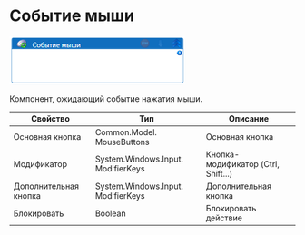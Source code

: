 # Событие мыши

![](<../../../../.gitbook/assets/image (827).png>)



Компонент, ожидающий событие нажатия мыши.

| Свойство              | Тип                                | Описание                            |
| --------------------- | ---------------------------------- | ----------------------------------- |
| Основная кнопка       | Common.Model. MouseButtons         | Основная кнопка                     |
| Модификатор           | System.Windows.Input. ModifierKeys | Кнопка-модификатор (Ctrl, Shift...) |
| Дополнительная кнопка | System.Windows.Input. ModifierKeys | Дополнительная кнопка               |
| Блокировать           | Boolean                            | Блокировать действие                |
